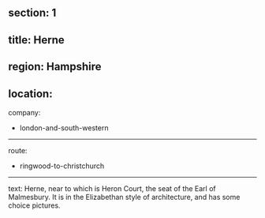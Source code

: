 ﻿section: 1
----
title: Herne
----
region: Hampshire
----
location: 
----
company:
- london-and-south-western
----
route:
- ringwood-to-christchurch
----
text: Herne, near to which is Heron Court, the seat of the Earl of Malmesbury. It is in the Elizabethan style of architecture, and has some choice pictures.
